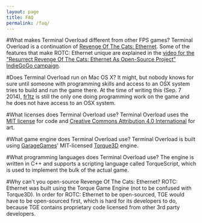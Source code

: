 ```yaml
---
layout: page
title: FAQ
permalink: /faq/
---
```


#What makes Terminal Overload different from other FPS games?
Terminal Overload is a continuation of [Revenge Of The Cats: Ethernet](http://ethernet.wasted.ch/). Some of the features that make ROTC: Ethernet unique are explained in the [video for the "Resurrect Revenge Of The Cats: Ethernet As Open-Source Project" IndieGoGo campaign](http://youtu.be/SnRJbxadTO4?t=2m24s).


#Does Terminal Overload run on Mac OS X?
It might, but nobody knows for sure until someone with programming skills and access to an OSX system tries to build and run the game there. At the time of writing this (Sep. 7 2014), [fr1tz](https://github.com/fr1tz) is still the only one doing programming work on the game and he does not have access to an OSX system.


#What licenses does Terminal Overload use?
Terminal Overload uses the [MIT license](http://opensource.org/licenses/MIT) for code and [Creative Commons Attribution 4.0 International](http://creativecommons.org/licenses/by/4.0/) for art.


#What game engine does Terminal Overload use?
Terminal Overload is built using [GarageGames](http://garagegames.com/)' MIT-licensed [Torque3D](https://github.com/GarageGames/Torque3D) engine.


#What programming languages does Terminal Overload use?
The engine is written in C++ and supports a scripting language called TorqueScript, which is used to implement the bulk of the actual game.


#Why can't you open-source Revenge Of The Cats: Ethernet?
ROTC: Ethernet was built using the Torque Game Engine (not to be confused with Torque3D). In order for ROTC: Ethernet to be open-sourced, TGE would have to be open-sourced first, which is hard for its developers to do, because TGE contains proprietary code licensed from other 3rd party developers.
